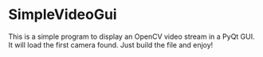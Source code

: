 # SimpleVideoGui
This is a simple program to display an OpenCV video stream in a PyQt GUI. 
It will load the first camera found. Just build the file and enjoy!
